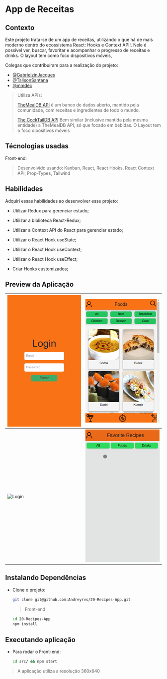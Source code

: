 # App de Receitas

## Contexto

Este projeto trata-se de um app de receitas, utilizando o que há de mais moderno dentro do ecossistema React: Hooks e Context API!. Nele é possível ver, buscar, favoritar e acompanhar o progresso de receitas e drinks. O layout tem como foco dispositivos móveis,

Colegas que contribuíram para a realização do projeto:

- [@GabrielzinJacques](https://github.com/GabrielzinJacques "github")
- [@TalisonSantana](https://github.com/TalisonSantana "github")
- [@mmdec](https://github.com/mmdec "github")

> Utiliza APIs:
>
> [TheMealDB API](https://www.themealdb.com/api.php) é um banco de dados aberto, mantido pela comunidade, com receitas e ingredientes de todo o mundo.
>
> [The CockTailDB API](https://www.thecocktaildb.com/api.php) Bem similar (inclusive mantida pela mesma entidade) a TheMealDB API, só que focado em bebidas.
  O Layout tem o foco dipositivos móveis

## Técnologias usadas

Front-end:
> Desenvolvido usando: Kanban, React, React Hooks, React Context API, Prop-Types, Tailwind

## Habilidades

Adquiri essas habilidades ao desenvolver esse projeto:

- Utilizar Redux para gerenciar estado;

- Utilizar a biblioteca React-Redux;

- Utilizar a Context API do React para gerenciar estado;

- Utilizar o React Hook useState;

- Utilizar o React Hook useContext;

- Utilizar o React Hook useEffect;

- Criar Hooks customizados;

## Preview da Aplicação

| ![Login](./aplicacao-login.png) | ![Home](./aplicacao-home.png) |
| ----------- | ----------- |
| ![Login](./gifs/03-LupaSearch-finish-Recipe.gif) | ![Final](./gifs/05-Final.gif) |

## Instalando Dependências

- Clone o projeto:

  ```bash
  git clone git@github.com:Andreyrvs/20-Recipes-App.git
  ```

  > Front-end

  ```bash
  cd 20-Recipes-App
  npm install
  ```

## Executando aplicação

- Para rodar o Front-end:

  ```bash
  cd src/ && npm start
  ```

> A aplicação utiliza a resolução 360x640
